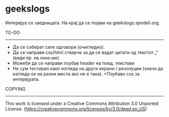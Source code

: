 geekslogs
=========

Интервјуа со заедницата.
На крај да се појави на geekslogs.spodeli.org.

TO-DO
_____

+ Да се соберат сите одговори (очигледно).
+ Да се направи css/html стварче за да се вадат цитати од текстот „“ (види пр. на окно.мк)
+ Можеби да се направи поубав header на поед. текстови
+ Не сум тестирал како изгледа на други екрани / резолуции (значи да изгледа ок на разни места ако не е така).
+Поубаво css за интервјуата.

COPYING
_______
This work is licensed under a Creative Commons Attribution 3.0 Unported License. 
(https://creativecommons.org/licenses/by/3.0/deed.en_US)
